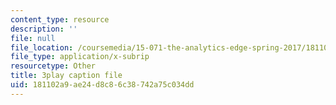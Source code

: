 ```yaml
---
content_type: resource
description: ''
file: null
file_location: /coursemedia/15-071-the-analytics-edge-spring-2017/181102a9ae24d8c86c38742a75c034dd_jcvxkX2V-SM.srt
file_type: application/x-subrip
resourcetype: Other
title: 3play caption file
uid: 181102a9-ae24-d8c8-6c38-742a75c034dd
---
```

